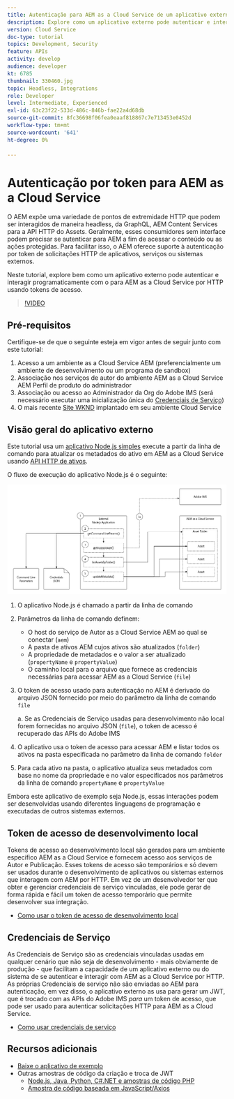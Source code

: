 ```yaml
---
title: Autenticação para AEM as a Cloud Service de um aplicativo externo
description: Explore como um aplicativo externo pode autenticar e interagir programaticamente com AEM as a Cloud Service por HTTP usando tokens de acesso de desenvolvimento local e credenciais de serviço.
version: Cloud Service
doc-type: tutorial
topics: Development, Security
feature: APIs
activity: develop
audience: developer
kt: 6785
thumbnail: 330460.jpg
topic: Headless, Integrations
role: Developer
level: Intermediate, Experienced
exl-id: 63c23f22-533d-486c-846b-fae22a4d68db
source-git-commit: 8fc36698f06fea0eaaf818867c7e713453e0452d
workflow-type: tm+mt
source-wordcount: '641'
ht-degree: 0%

---
```


# Autenticação por token para AEM as a Cloud Service

O AEM expõe uma variedade de pontos de extremidade HTTP que podem ser interagidos de maneira headless, da GraphQL, AEM Content Services para a API HTTP do Assets. Geralmente, esses consumidores sem interface podem precisar se autenticar para AEM a fim de acessar o conteúdo ou as ações protegidas. Para facilitar isso, o AEM oferece suporte à autenticação por token de solicitações HTTP de aplicativos, serviços ou sistemas externos.

Neste tutorial, explore bem como um aplicativo externo pode autenticar e interagir programaticamente com o para AEM as a Cloud Service por HTTP usando tokens de acesso.

>[!VIDEO](https://video.tv.adobe.com/v/330460/?quality=12&learn=on)

## Pré-requisitos

Certifique-se de que o seguinte esteja em vigor antes de seguir junto com este tutorial:

1. Acesso a um ambiente as a Cloud Service AEM (preferencialmente um ambiente de desenvolvimento ou um programa de sandbox)
1. Associação nos serviços de autor do ambiente AEM as a Cloud Service AEM Perfil de produto do administrador
1. Associação ou acesso ao Administrador da Org do Adobe IMS (será necessário executar uma inicialização única do [Credenciais de Serviço](./service-credentials.md))
1. O mais recente [Site WKND](https://github.com/adobe/aem-guides-wknd) implantado em seu ambiente Cloud Service

## Visão geral do aplicativo externo

Este tutorial usa um [aplicativo Node.js simples](./assets/aem-guides_token-authentication-external-application.zip) execute a partir da linha de comando para atualizar os metadados do ativo em AEM as a Cloud Service usando [API HTTP de ativos](https://experienceleague.adobe.com/docs/experience-manager-cloud-service/assets/admin/mac-api-assets.html).

O fluxo de execução do aplicativo Node.js é o seguinte:

![Aplicativo externo](./assets/overview/external-application.png)

1. O aplicativo Node.js é chamado a partir da linha de comando
1. Parâmetros da linha de comando definem:
   + O host do serviço de Autor as a Cloud Service AEM ao qual se conectar (`aem`)
   + A pasta de ativos AEM cujos ativos são atualizados (`folder`)
   + A propriedade de metadados e o valor a ser atualizado (`propertyName` e `propertyValue`)
   + O caminho local para o arquivo que fornece as credenciais necessárias para acessar AEM as a Cloud Service (`file`)
1. O token de acesso usado para autenticação no AEM é derivado do arquivo JSON fornecido por meio do parâmetro da linha de comando `file`

   a. Se as Credenciais de Serviço usadas para desenvolvimento não local forem fornecidas no arquivo JSON (`file`), o token de acesso é recuperado das APIs do Adobe IMS
1. O aplicativo usa o token de acesso para acessar AEM e listar todos os ativos na pasta especificada no parâmetro da linha de comando `folder`
1. Para cada ativo na pasta, o aplicativo atualiza seus metadados com base no nome da propriedade e no valor especificados nos parâmetros da linha de comando `propertyName` e `propertyValue`

Embora este aplicativo de exemplo seja Node.js, essas interações podem ser desenvolvidas usando diferentes linguagens de programação e executadas de outros sistemas externos.

## Token de acesso de desenvolvimento local

Tokens de acesso ao desenvolvimento local são gerados para um ambiente específico AEM as a Cloud Service e fornecem acesso aos serviços de Autor e Publicação.  Esses tokens de acesso são temporários e só devem ser usados durante o desenvolvimento de aplicativos ou sistemas externos que interagem com AEM por HTTP. Em vez de um desenvolvedor ter que obter e gerenciar credenciais de serviço vinculadas, ele pode gerar de forma rápida e fácil um token de acesso temporário que permite desenvolver sua integração.

+ [Como usar o token de acesso de desenvolvimento local](./local-development-access-token.md)

## Credenciais de Serviço

As Credenciais de Serviço são as credenciais vinculadas usadas em qualquer cenário que não seja de desenvolvimento - mais obviamente de produção - que facilitam a capacidade de um aplicativo externo ou do sistema de se autenticar e interagir com AEM as a Cloud Service por HTTP. As próprias Credenciais de serviço não são enviadas ao AEM para autenticação, em vez disso, o aplicativo externo as usa para gerar um JWT, que é trocado com as APIs do Adobe IMS _para_ um token de acesso, que pode ser usado para autenticar solicitações HTTP para AEM as a Cloud Service.

+ [Como usar credenciais de serviço](./service-credentials.md)

## Recursos adicionais

+ [Baixe o aplicativo de exemplo](./assets/aem-guides_token-authentication-external-application.zip)
+ Outras amostras de código da criação e troca de JWT
   + [Node.js, Java, Python, C#.NET e amostras de código PHP](https://developer.adobe.com/developer-console/docs/guides/authentication/JWT/samples/)
   + [Amostra de código baseada em JavaScript/Axios](https://github.com/adobe/aemcs-api-client-lib)
